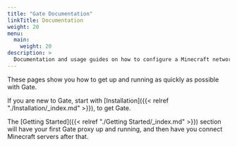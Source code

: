 ```yaml
---
title: "Gate Documentation"
linkTitle: Documentation
weight: 20
menu:
  main:
    weight: 20
description: >
  Documentation and usage guides on how to configure a Minecraft network and extend Gate with your code.
---
```

These pages show you how to get up and running as quickly as possible with Gate.

If you are new to Gate, start with [Installation]({{< relref "./Installation/_index.md" >}}), to get Gate. 

The [Getting Started]({{< relref "./Getting Started/_index.md" >}}) section will have your 
first Gate proxy up and running, and then have you connect Minecraft servers after that.